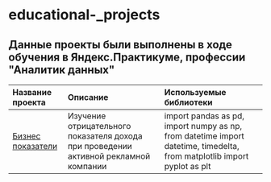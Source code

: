 # educational-_projects
## Данные проекты были выполнены в ходе обучения в Яндекс.Практикуме, профессии "Аналитик данных"

| Название проекта | Описание | Используемые библиотеки | 
| :---------------------- | :---------------------- | :---------------------- |
| [Бизнес показатели](biznes_pokaz(1).ipynb) | Изучение отрицательного показателя дохода при проведении активной рекламной компании | import pandas as pd, import numpy as np, from datetime import datetime, timedelta, from matplotlib import pyplot as plt |                                                             | [Продажи комп. игр](                    
